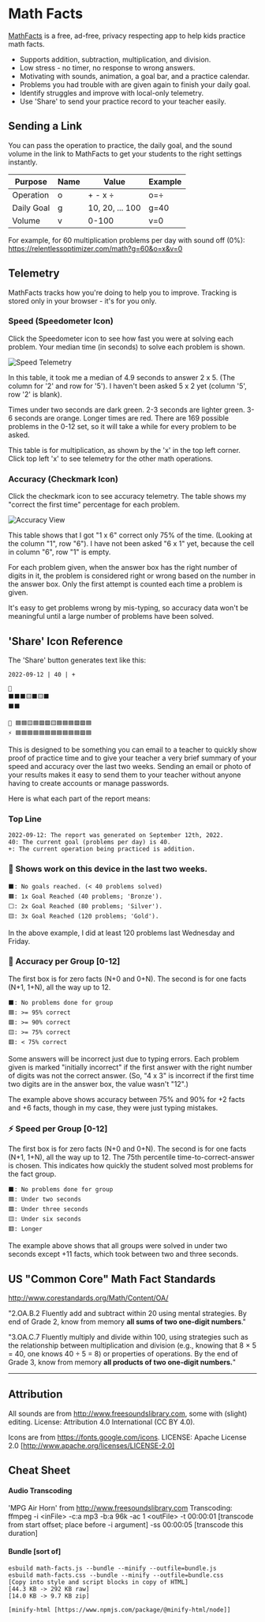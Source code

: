 # Math Facts

[MathFacts](https://relentlessoptimizer.com/math) is a free, ad-free, privacy respecting app to help kids practice math facts. 

* Supports addition, subtraction, multiplication, and division.
* Low stress - no timer, no response to wrong answers.
* Motivating with sounds, animation, a goal bar, and a practice calendar.
* Problems you had trouble with are given again to finish your daily goal.
* Identify struggles and improve with local-only telemetry.
* Use 'Share' to send your practice record to your teacher easily.

## Sending a Link

You can pass the operation to practice, the daily goal, and the sound volume in the link to MathFacts to get your students to the right settings instantly.

| Purpose | Name | Value | Example |
| ------- | ---- | ----- | ------- |
| Operation | o | + - x ÷ | o=÷ |
| Daily Goal | g | 10, 20, ... 100 | g=40 |
| Volume | v | 0-100 | v=0 |

For example, for 60 multiplication problems per day with sound off (0%):
https://relentlessoptimizer.com/math?g=60&o=x&v=0

## Telemetry

MathFacts tracks how you're doing to help you to improve. Tracking is stored only in your browser - it's for you only.

### Speed (Speedometer Icon)

Click the Speedometer icon to see how fast you were at solving each problem. Your median time (in seconds) to solve each problem is shown. 

![Speed Telemetry](./img/speed-telemetry.png)

In this table, it took me a median of 4.9 seconds to answer 2 x 5. (The column for '2' and row for '5'). I haven't been asked 5 x 2 yet (column '5', row '2' is blank).

Times under two seconds are dark green. 2-3 seconds are lighter green. 3-6 seconds are orange. Longer times are red. There are 169 possible problems in the 0-12 set, so it will take a while for every problem to be asked.

This table is for multiplication, as shown by the 'x' in the top left corner. Click top left 'x' to see telemetry for the other math operations.

### Accuracy (Checkmark Icon)

Click the checkmark icon to see accuracy telemetry. The table shows my "correct the first time" percentage for each problem.

![Accuracy View](./img/accuracy-telemetry.png)

This table shows that I got "1 x 6" correct only 75% of the time. (Looking at the column "1", row "6"). I have not been asked "6 x 1" yet, because the cell in column "6", row "1" is empty.

For each problem given, when the answer box has the right number of digits in it, the problem is considered right or wrong based on the number in the answer box. Only the first attempt is counted each time a problem is given.

It's easy to get problems wrong by mis-typing, so accuracy data won't be meaningful until a large number of problems have been solved.

## 'Share' Icon Reference

The 'Share' button generates text like this:

```
2022-09-12 | 40 | +

📅
⬛⬛⬛🟨⬛🟨⬛
⬛⬛

🎯 🟦🟦🟨🟦🟩🟩🟨🟦🟦🟦🟩🟩🟦
⚡ 🟦🟦🟦🟦🟦🟦🟦🟦🟦🟦🟦🟩🟦
```

This is designed to be something you can email to a teacher to quickly show proof of practice time and to give your teacher a very brief summary of your speed and accuracy over the last two weeks. Sending an email or photo of your results makes it easy to send them to your teacher without anyone having to create accounts or manage passwords.

Here is what each part of the report means:

### Top Line

```
2022-09-12: The report was generated on September 12th, 2022.
40: The current goal (problems per day) is 40.
+: The current operation being practiced is addition.
```

### 📅 Shows work on this device in the last two weeks.
```
⬛: No goals reached. (< 40 problems solved)
🟧: 1x Goal Reached (40 problems; 'Bronze').
⬜: 2x Goal Reached (80 problems; 'Silver').
🟨: 3x Goal Reached (120 problems; 'Gold').
```
In the above example, I did at least 120 problems last Wednesday and Friday.



### 🎯 Accuracy per Group \[0-12\]

The first box is for zero facts (N+0 and 0+N). The second is for one facts (N+1, 1+N), all the way up to 12.

```
⬛: No problems done for group
🟦: >= 95% correct
🟩: >= 90% correct
🟨: >= 75% correct
🟥: < 75% correct
```
Some answers will be incorrect just due to typing errors. Each problem given is marked "initially incorrect" if the first answer with the right number of digits was not the correct answer. (So, "4 x 3" is incorrect if the first time two digits are in the answer box, the value wasn't "12".)

The example above shows accuracy between 75% and 90% for +2 facts and +6 facts, though in my case, they were just typing mistakes.



### ⚡ Speed per Group \[0-12\]

The first box is for zero facts (N+0 and 0+N). The second is for one facts (N+1, 1+N), all the way up to 12.
The 75th percentile time-to-correct-answer is chosen. This indicates how quickly the student solved most problems for the fact group.

```
⬛: No problems done for group
🟦: Under two seconds
🟩: Under three seconds
🟨: Under six seconds
🟥: Longer
```
The example above shows that all groups were solved in under two seconds except +11 facts, which took between two and three seconds.



## US "Common Core" Math Fact Standards

http://www.corestandards.org/Math/Content/OA/

"2.OA.B.2
Fluently add and subtract within 20 using mental strategies. By end of Grade 2,
know from memory **all sums of two one-digit numbers**."

"3.OA.C.7 
Fluently multiply and divide within 100, using strategies such as the relationship
between multiplication and division (e.g., knowing that 8 × 5 = 40, one knows 40
÷ 5 = 8) or properties of operations. By the end of Grade 3, know from memory
**all products of two one-digit numbers.**"

---

## Attribution

All sounds are from http://www.freesoundslibrary.com, some with (slight) editing.
License: Attribution 4.0 International (CC BY 4.0).

Icons are from https://fonts.google.com/icons.
LICENSE: Apache License 2.0 [http://www.apache.org/licenses/LICENSE-2.0]

## Cheat Sheet

#### Audio Transcoding

'MPG Air Horn' from http://www.freesoundslibrary.com
Transcoding: ffmpeg -i \<inFile\> -c:a mp3 -b:a 96k -ac 1 \<outFile\>
-t 00:00:01 [transcode from start offset; place before -i argument]
-ss 00:00:05 [transcode this duration]

#### Bundle \[sort of\]

```
esbuild math-facts.js --bundle --minify --outfile=bundle.js
esbuild math-facts.css --bundle --minify --outfile=bundle.css
[Copy into style and script blocks in copy of HTML]
[44.3 KB -> 292 KB raw]
[14.0 KB -> 9.7 KB zip]

[minify-html [https://www.npmjs.com/package/@minify-html/node]]
```